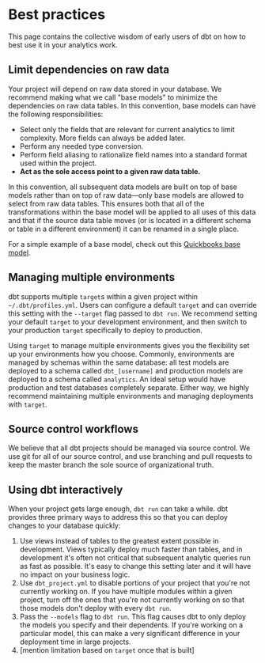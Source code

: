 # Best practices #

This page contains the collective wisdom of early users of dbt on how to best use it in your analytics work.

## Limit dependencies on raw data

Your project will depend on raw data stored in your database. We recommend making what we call "base models" to minimize the dependencies on raw data tables. In this convention, base models can have the following responsibilities:

- Select only the fields that are relevant for current analytics to limit complexity. More fields can always be added later.
- Perform any needed type conversion.
- Perform field aliasing to rationalize field names into a standard format used within the project.
- **Act as the sole access point to a given raw data table.**

In this convention, all subsequent data models are built on top of base models rather than on top of raw data—only base models are allowed to select from raw data tables. This ensures both that all of the transformations within the base model will be applied to all uses of this data and that if the source data table moves (or is located in a different schema or table in a different environment) it can be renamed in a single place.

For a simple example of a base model, check out this [Quickbooks base model](https://github.com/fishtown-analytics/quickbooks/blob/master/base-models/quickbooks_bills.sql).

## Managing multiple environments

dbt supports multiple `target`s within a given project within `~/.dbt/profiles.yml`. Users can configure a default `target` and can override this setting with the `--target` flag passed to `dbt run`. We recommend setting your default `target` to your development environment, and then switch to your production `target` specifically to deploy to production.

Using `target` to manage multiple environments gives you the flexibility set up your environments how you choose. Commonly, environments are managed by schemas within the same database: all test models are deployed to a schema called `dbt_[username]` and production models are deployed to a schema called `analytics`. An ideal setup would have production and test databases completely separate. Either way, we highly recommend maintaining multiple environments and managing deployments with `target`.

## Source control workflows

We believe that all dbt projects should be managed via source control. We use git for all of our source control, and use branching and pull requests to keep the master branch the sole source of organizational truth.

## Using dbt interactively

When your project gets large enough, `dbt run` can take a while. dbt provides three primary ways to address this so that you can deploy changes to your database quickly:

1. Use views instead of tables to the greatest extent possible in development. Views typically deploy much faster than tables, and in development it's often not critical that subsequent analytic queries run as fast as possible. It's easy to change this setting later and it will have no impact on your business logic.
1. Use `dbt_project.yml` to disable portions of your project that you're not currently working on. If you have multiple modules within a given project, turn off the ones that you're not currently working on so that those models don't deploy with every `dbt run`.
1. Pass the `--models` flag to `dbt run`. This flag causes dbt to only deploy the models you specify and their dependents. If you're working on a particular model, this can make a very significant difference in your deployment time in large projects.
1. [mention limitation based on `target` once that is built]

